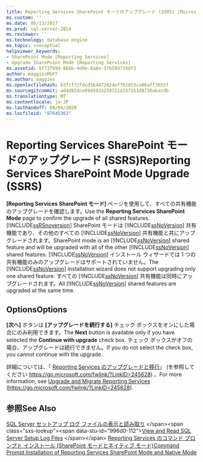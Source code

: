 ```yaml
---
title: Reporting Services SharePoint モードのアップグレード (SSRS) |Microsoft Docs
ms.custom: ''
ms.date: 06/13/2017
ms.prod: sql-server-2014
ms.reviewer: ''
ms.technology: database-engine
ms.topic: conceptual
helpviewer_keywords:
- SharePoint Mode [Reporting Services]
- Upgrade SharePoint Mode [Reporting Services]
ms.assetid: 5f73fb9d-86bb-4d9e-8a8e-37b59d735df3
author: maggiesMSFT
ms.author: maggies
ms.openlocfilehash: b3fcf72fdcd564472824ef701853ca08aff3655f
ms.sourcegitcommit: ad4d92dce894592a259721a1571b1d8736abacdb
ms.translationtype: MT
ms.contentlocale: ja-JP
ms.lasthandoff: 08/04/2020
ms.locfileid: "87645363"
---
```

# <a name="reporting-services-sharepoint-mode-upgrade-ssrs"></a><span data-ttu-id="996d0-102">Reporting Services SharePoint モードのアップグレード (SSRS)</span><span class="sxs-lookup"><span data-stu-id="996d0-102">Reporting Services SharePoint Mode Upgrade (SSRS)</span></span>
  <span data-ttu-id="996d0-103">**[Reporting Services SharePoint モード]** ページを使用して、すべての共有機能のアップグレードを確認します。</span><span class="sxs-lookup"><span data-stu-id="996d0-103">Use the **Reporting Services SharePoint Mode** page to confirm the upgrade of all shared features.</span></span> [!INCLUDE[ssRSnoversion](../../includes/ssrsnoversion-md.md)] <span data-ttu-id="996d0-104">SharePoint モードは [!INCLUDE[ssNoVersion](../../includes/ssnoversion-md.md)] 共有機能であり、その他のすべての [!INCLUDE[ssNoVersion](../../includes/ssnoversion-md.md)] 共有機能と共にアップグレードされます。</span><span class="sxs-lookup"><span data-stu-id="996d0-104">SharePoint mode is an [!INCLUDE[ssNoVersion](../../includes/ssnoversion-md.md)] shared feature and will be upgraded with all of the other [!INCLUDE[ssNoVersion](../../includes/ssnoversion-md.md)] shared features.</span></span> <span data-ttu-id="996d0-105">[!INCLUDE[ssNoVersion](../../includes/ssnoversion-md.md)] インストール ウィザードでは 1 つの共有機能のみのアップグレードはサポートされていません。</span><span class="sxs-lookup"><span data-stu-id="996d0-105">The [!INCLUDE[ssNoVersion](../../includes/ssnoversion-md.md)] installation wizard does not support upgrading only one shared feature.</span></span> <span data-ttu-id="996d0-106">すべての [!INCLUDE[ssNoVersion](../../includes/ssnoversion-md.md)] 共有機能は同時にアップグレードされます。</span><span class="sxs-lookup"><span data-stu-id="996d0-106">All [!INCLUDE[ssNoVersion](../../includes/ssnoversion-md.md)] shared features are upgraded at the same time.</span></span>  
  
## <a name="options"></a><span data-ttu-id="996d0-107">Options</span><span class="sxs-lookup"><span data-stu-id="996d0-107">Options</span></span>  
 <span data-ttu-id="996d0-108">**[次へ]** ボタンは **[アップグレードを続行する]** チェック ボックスをオンにした場合にのみ利用できます。</span><span class="sxs-lookup"><span data-stu-id="996d0-108">The **Next** button is available only if you have selected the **Continue with upgrade** check box.</span></span> <span data-ttu-id="996d0-109">チェック ボックスがオフの場合、アップグレードは続行できません。</span><span class="sxs-lookup"><span data-stu-id="996d0-109">If you do not select the check box, you cannot continue with the upgrade.</span></span>  
  
 <span data-ttu-id="996d0-110">詳細については、「 [Reporting Services のアップグレードと移行](https://go.microsoft.com/fwlink/?LinkID=245628)」 (を参照してください https://go.microsoft.com/fwlink/?LinkID=245628) 。</span><span class="sxs-lookup"><span data-stu-id="996d0-110">For more information, see [Upgrade and Migrate Reporting Services](https://go.microsoft.com/fwlink/?LinkID=245628) (https://go.microsoft.com/fwlink/?LinkID=245628).</span></span>  
  
## <a name="see-also"></a><span data-ttu-id="996d0-111">参照</span><span class="sxs-lookup"><span data-stu-id="996d0-111">See Also</span></span>  
 <span data-ttu-id="996d0-112">[SQL Server セットアップ ログ ファイルの表示と読み取り](https://technet.microsoft.com/library/ms143702\(v=sql.110\).aspx) </span><span class="sxs-lookup"><span data-stu-id="996d0-112">[View and Read SQL Server Setup Log Files](https://technet.microsoft.com/library/ms143702\(v=sql.110\).aspx) </span></span>  
 [<span data-ttu-id="996d0-113">Reporting Services のコマンド プロンプト インストール (SharePoint モードとネイティブ モード)</span><span class="sxs-lookup"><span data-stu-id="996d0-113">Command Prompt Installation of Reporting Services SharePoint Mode and Native Mode</span></span>](https://go.microsoft.com/fwlink/?LinkId=217620)  
  
  
